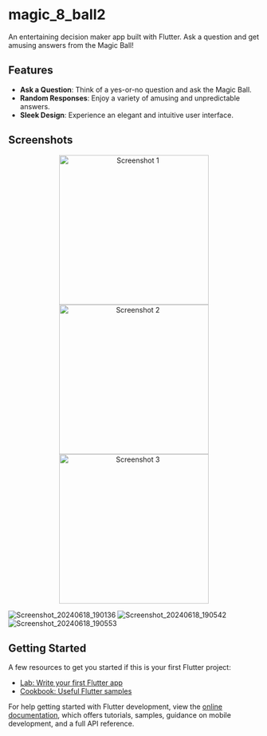 # magic_8_ball2

An entertaining decision maker app built with Flutter. Ask a question and get amusing answers from the Magic Ball!

## Features

- **Ask a Question**: Think of a yes-or-no question and ask the Magic Ball.
- **Random Responses**: Enjoy a variety of amusing and unpredictable answers.
- **Sleek Design**: Experience an elegant and intuitive user interface.

## Screenshots
<p align="center">
  <img src="https://github.com/aayushiss/decisionMaker/assets/114438821/4f163a72-2537-4b19-bcd2-c7897ec4f021" alt="Screenshot 1" width="300"><br>
  <img src="https://github.com/aayushiss/decisionMaker/assets/114438821/5390b854-a838-44b2-a344-835ad3928803" alt="Screenshot 2" width="300"><br>
  <img src = "https://github.com/aayushiss/decisionMaker/assets/114438821/1aa7c388-1da9-4993-88c5-9ee0c649f729" alt = "Screenshot 3" width = "300"><br>
</p>

![Screenshot_20240618_190136](https://github.com/aayushiss/decisionMaker/assets/114438821/4f163a72-2537-4b19-bcd2-c7897ec4f021)
![Screenshot_20240618_190542](https://github.com/aayushiss/decisionMaker/assets/114438821/5390b854-a838-44b2-a344-835ad3928803)
![Screenshot_20240618_190553](https://github.com/aayushiss/decisionMaker/assets/114438821/1aa7c388-1da9-4993-88c5-9ee0c649f729)

## Getting Started

A few resources to get you started if this is your first Flutter project:

- [Lab: Write your first Flutter app](https://docs.flutter.dev/get-started/codelab)
- [Cookbook: Useful Flutter samples](https://docs.flutter.dev/cookbook)

For help getting started with Flutter development, view the
[online documentation](https://docs.flutter.dev/), which offers tutorials,
samples, guidance on mobile development, and a full API reference.
